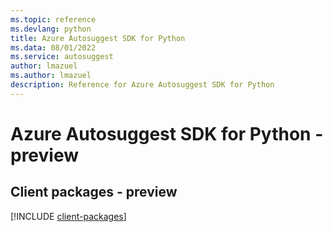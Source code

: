 ```yaml
---
ms.topic: reference
ms.devlang: python
title: Azure Autosuggest SDK for Python
ms.data: 08/01/2022
ms.service: autosuggest
author: lmazuel
ms.author: lmazuel
description: Reference for Azure Autosuggest SDK for Python
---
```

# Azure Autosuggest SDK for Python - preview

## Client packages - preview
[!INCLUDE [client-packages](autosuggest-client-index.md)]
